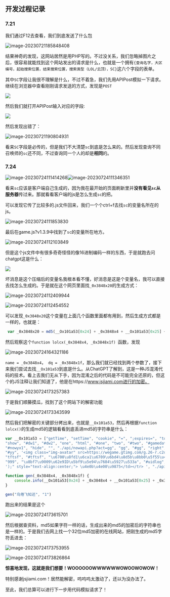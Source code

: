 ## 开发过程记录

### 7.21

我们通过F12去查看，我们到底发送了什么包

![image-20230721185848408](https://raw.githubusercontent.com/Vikyanite/talks/main/images/2023-07-24-211ad8-image-20230721185848408.png)

结果神奇的发现，这网站居然是用PHP写的。不过没关系，我们忽略掉图片之后，很容易就能找到这个网站发出的请求是什么，也就是一个拥有`{查询名字，大区编号，起始搜索位置，结束搜索位置，搜索类型（LOL/云顶），SC}`这六个字段的表单。

其中`SC`字段让我很不理解是什么，不过不着急，我们先用APIPost模拟一下请求。继续在浏览器中查看刚刚请求发送的方式，发现是`POST`

![](https://raw.githubusercontent.com/Vikyanite/talks/main/images/2023-07-21-b1bcb2-image-20230721190151428.png)

然后我们就打开APIPost输入对应的字段:

![](https://raw.githubusercontent.com/Vikyanite/talks/main/images/2023-07-21-ea9479-image-20230721190408426.png)

然后发现出错了：

![image-20230721190804931](https://raw.githubusercontent.com/Vikyanite/talks/main/images/2023-07-21-00efac-image-20230721190804931.png)

看来`SC`字段是必传的，但是我们不大清楚`sc`到底是怎么来的。然后发现查询不同召唤师的`sc`还不同，不过查询同一个人的却是**相同**的。

### 7.24

![image-20230724111414268](https://raw.githubusercontent.com/Vikyanite/talks/main/images/2023-07-24-5b58f6-image-20230724111414268.png)![image-20230724111346351](https://raw.githubusercontent.com/Vikyanite/talks/main/images/2023-07-24-71ac67-image-20230724111346351.png)

看来`sc`应该是客户端自己生成的，因为我在最开始的页面刷新里并**没有看见`sc`从服务器**传过来。那就看看客户端的js是怎么生成`sc`的把。

可以发现它传了比较多的.js文件回来，我们一个个ctrl+f去找`sc`的变量名所在的js。

![image-20230724111853830](https://raw.githubusercontent.com/Vikyanite/talks/main/images/2023-07-24-06565b-image-20230724111853830.png)

最后在game.js?v1.3.9中找到了`sc`的变量所在地方。

![image-20230724112103849](https://raw.githubusercontent.com/Vikyanite/talks/main/images/2023-07-24-9b52e2-image-20230724112103849.png)

但是这个js文件中有很多奇奇怪怪的像16进制编码一样的东西，于是就跑去问chatgpt这是什么：

![](https://raw.githubusercontent.com/Vikyanite/talks/main/images/2023-07-21-f7b243-image-20230721184544641.png)

坏消息是这个压缩后的变量名我根本看不懂，好消息是这是个变量名，我可以直接去找怎么生成的。于是就在这个网页里面找`_0x3848x20`的生成方式：

![image-20230724112409944](https://raw.githubusercontent.com/Vikyanite/talks/main/images/2023-07-24-f12b5d-image-20230724112409944.png)

![image-20230724112454552](https://raw.githubusercontent.com/Vikyanite/talks/main/images/2023-07-24-3fd836-image-20230724112454552.png)

可以发现`_0x3848x20`这个变量在上面几个函数里面都有用到，然后生成方式都是一样的，也就是：

``` js
 var _0x3848x20 = md5(__Ox101a53[0x24] + _0x3848x4 + __Ox101a53[0x25] + _0x3848x1f);
```

然后观察这个`function lolcx(_0x3848x4, _0x3848x1f) `函数，发现

![image-20230724164321186](https://raw.githubusercontent.com/Vikyanite/talks/main/images/2023-07-24-ab941e-image-20230724164321186.png)

`name = _0x3848x4`，` dq = _0x3848x1f`，那么我们就已经找到两个参数了，接下来我们尝试去找`__Ox101a53`到底是什么。从ChatGPT了解到，这是一种JS混淆代码的技术。看上去我们无从下手，因为混淆之后的代码是不可能完全还原的，但这个的JS注释让我们知道了，他是在https://www.jsjiami.com进行的加密。

![image-20230724173257383](https://raw.githubusercontent.com/Vikyanite/talks/main/images/2023-07-24-c788d5-image-20230724173257383.png)

于是我们顺藤摸瓜，找到了这个网站下的解密功能

![image-20230724173343599](https://raw.githubusercontent.com/Vikyanite/talks/main/images/2023-07-24-a44edd-image-20230724173343599.png)

然后我们把解密的关键部分拷出来，也就是`__Ox101a53`，然后再根据`function lolcx()`的生成md5的逻辑看看到底丢进md5的字符串是什么：

``` js
var __Ox101a53 = ["getTime", "setTime", "cookie", "=", ";expires=", "toGMTString", "(^| )", "=([^;]*)(;|$)", "match", "data-lock", "attr", "#login", "true", "innerHTML", "loginload", "getElementById", "length", ".", "qrsig", "qrimg", "a", "querySelectorAll", "success", "ID\u5df2\u590d\u5236!", "msg", "on", "error", "options", "value", "selected", "substring", "search", "location", "&", "split", "\u6b63\u5728\u67e5\u8be2\u4e2d...", "name=", "dq-", "POST", "./api/nowapi.php?act=nowcx", "json", "ec", 
"show", "#dw1", "#dw2", "one", "html", "#one", "two", "#two", "#gamedata", "\u67e5\u8be2\u6210\u529f!", "timeout", "\u67e5\u8be2\u5931\u8d25!<br><br><br>\u591a\u6b21\u5931\u8d25\u8bf7\u52a0\u7fa4\u8054\u7cfb\u7fa4\u4e3b\u53cd\u9988", "alert", "\u670d\u52a1\u5668\u9519\u8bef\uff0c\u8bf7\u7a0d\u540e\u518d\u8bd5\uff01", "ajax", "#nowyx", '<a style="color:red;"href="/nowgame.php?name=', "&area=", '" target="_blank"> \u8be5\u53ec\u5524\u5e08\u6b63\u5728\u5bf9\u5c40\u4e2d.\u70b9\u51fb\u67e5\u770b\u8be6\u60c5</a>', 
"#nowyx1", "hide", "", "./api/nowapi.php?act=gg", "gg", "#gg", "right", "#right", "left", "#left", "name", "area", "val", "#name", "dq", ":checked", "is", "#ppp", "tft", "lol", "./api/lol.php?act=cx", "zhanji", "#sdata", "#log", ' |<span class="text-success" > Lv', "level", "</span>", "#sname", "privacy", "#syc", "lastGameDate", "#stime", "yy", '<tr height="50"><td onclick="send()" style="text-align:center;">\u4e0a\u4e00\u9875</td><td onclick="get_xyy(', "start", ",", "end", ');" style="text-align:center;">\u4e0b\u4e00\u9875</td></tr> ', 
"#yy", '<img class="img-avatar" src=https://wegame.gtimg.com/g.26-r.c2d3c/helper/lol/assis/images/resources/usericon/', "profileIconId", '.png alt=""></img>', "#sconid", "skin", "#skin", "#tftdw", "#ppdw", '<img src="//wegame.gtimg.com/g.26-r.c2d3c/helper/lol/v2/tier/tier-', "dstb", '.png" width="52" alt=""></img>', "#dstb", "dsdj", "#dsdj", "dssd", "#dssd", "dssf", "#dssf", "lhtb", "#lhtb", "lhdj", "#lhdj", "lhsd", "#lhsd", "lhsf", "#lhsf", "tfttb", "#tfttb", "tftdj", "#tftdj", "tftsd", "#tftsd", 
"tftsf", "#tftsf", "\u6700\u8fd1\u6ca1\u6709\u6bd4\u8d5b\u8bb0\u5f55\u4e86~", "\u5df2\u7ecf\u662f\u7b2c\u4e00\u9875\u4e86!", "#arealog", "#uin", "#nkey", "uinqqleader=", "\u8bf7\u8f93\u5165\u9700\u8981\u67e5\u8be2\u7684QQ", "\u8bf7\u8f93\u5165\u5361\u5bc6", "./api/lol.php?act=areaname", "#areaid", "\n", "\u67e5\u8be2\u5931\u8d25,\u8bf7\u91cd\u65b0\u5c1d\u8bd5<hr>\u591a\u6b21\u5931\u8d25\u8bf7\u52a0\u7fa4\u79c1\u804a\u7fa4\u4e3b", "#cdq option:selected", "#cname", "\u8bf7\u8f93\u5165\u9700\u8981\u67e5\u8be2\u7684ID", 
"999", "\u8bf7\u9009\u62e9ID\u5bf9\u5e94\u7684\u5927\u533a", "#uidlog", "#uid", "./api/lol.php?act=lolid", "#dq option:selected", '<tr height="50" ><td onclick="get_syy(', ');" style="text-align:center;">\u4e0a\u4e00\u9875</td><td onclick="get_xyy(', "\u6ca1\u6709\u66f4\u591a\u6218\u7ee9\u4e86!", '<tr height="50"><td onclick="send();" style="text-align:center;">\u4e0a\u4e00\u9875</td><td onclick="get_xyy(', ');" style="text-align:center;">\u4e0b\u4e00\u9875</tr> ', '<tr height="50"><td onclick="get_syy(', 
');" style="text-align:center;"> \u4e0b\u4e00\u9875</td></tr> ', "./api/lol.php?act=djxq", "win", "#dj", "loser", "loss", "time", "#djtime", "\u8bf7\u5148\u8f93\u5165\u9700\u8981\u67e5\u8be2\u7684ID", "\u8bf7\u9009\u62e9\u5927\u533a", "charCode", "which", "keyCode", "#000", "undefined", "log", "\u5220\u9664", "\u7248\u672c\u53f7\uff0cjs\u4f1a\u5b9a", "\u671f\u5f39\u7a97\uff0c", "\u8fd8\u8bf7\u652f\u6301\u6211\u4eec\u7684\u5de5\u4f5c", "jsjia", "mi.com"];

function gen(_0x3848x4, _0x3848x1f) {
    console.info(__Ox101a53[0x24] + _0x3848x4 + __Ox101a53[0x25] + _0x3848x1f)
}

gen("鸟倦飞知还", "1")
```

跑出来的结果是这个

![image-20230724173615701](https://raw.githubusercontent.com/Vikyanite/talks/main/images/2023-07-24-d5d11a-image-20230724173615701.png)

然后根据查资料，md5如果字符一样的话，生成出来的md5的加密后的字符串也是一样的。于是我们去网上找一个32位md5加密的在线网站，把刚生成的md5字符丢进去：

![image-20230724173753955](https://raw.githubusercontent.com/Vikyanite/talks/main/images/2023-07-24-f726fd-image-20230724173753955.png)

![image-20230724173826864](https://raw.githubusercontent.com/Vikyanite/talks/main/images/2023-07-24-47a3f5-image-20230724173826864.png)

**惊喜地发现，这就是我们想要！WOOOOOOWWWWWWOWOOWOWOW！**

特别感谢jsjiami.com！居然能解密，呜呜呜太激动了，还以为没办法了。

至此，我们总算可以进行下一步用代码模拟请求了！
